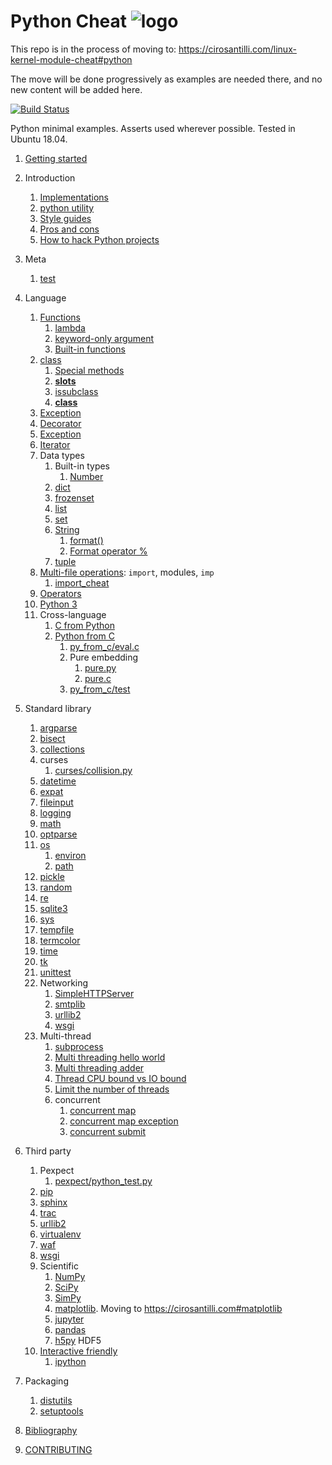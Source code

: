 # Python Cheat ![logo](logo.png)

This repo is in the process of moving to: https://cirosantilli.com/linux-kernel-module-cheat#python

The move will be done progressively as examples are needed there, and no new content will be added here.

[![Build Status](https://travis-ci.org/cirosantilli/python-cheat.svg?branch=master)](https://travis-ci.org/cirosantilli/python-cheat)

Python minimal examples. Asserts used wherever possible. Tested in Ubuntu 18.04.

1.  [Getting started](getting-started.md)
1.  Introduction
    1. [Implementations](implementations.md)
    1. [python utility](python-utility.md)
    1. [Style guides](style-guides.md)
    1. [Pros and cons](pros-and-cons.md)
    1. [How to hack Python projects](how-to-hack-python-projects.md)
1.  Meta
    1. [test](test)
1.  Language
    1.  [Functions](function.py)
        1.  [lambda](lambda.py)
        1.  [keyword-only argument](keyword_only.py)
        1.  [Built-in functions](builtin_functions.py)
    1.  [class](class.py)
        1.  [Special methods](special_methods.py)
        1.  [__slots__](slots.py)
        1.  [issubclass](issubclass.py)
        1.  [__class__](class_attribute.py)
    1.  [Exception](exception.py)
    1.  [Decorator](decorator.py)
    1.  [Exception](exception.py)
    1.  [Iterator](iterator.py)
    1.  Data types
        1.  Built-in types
            1. [Number](number.py)
        1.  [dict](dict_cheat.py)
        1.  [frozenset](frozenset.py)
        1.  [list](list.py)
        1.  [set](set.py)
        1.  [String](string_cheat.py)
            1. [format()](format_method.py)
            1. [Format operator %](format_operator.py)
        1.  [tuple](tuple.py)
    1.  [Multi-file operations](multifile/): `import`, modules, `imp`
        1.  [import_cheat](import_cheat/)
    1.  [Operators](operators.py)
    1.  [Python 3](python3/)
    1.  Cross-language
        1.  [C from Python](c_from_py/)
        1.  [Python from C](py_from_c/)
            1.  [py_from_c/eval.c](py_from_c/eval.c)
            1.  Pure embedding
                1.  [pure.py](pure.py)
                1.  [pure.c](pure.c)
            1.  [py_from_c/test](py_from_c/test)
1.  Standard library
    1.  [argparse](argparse_cheat.py)
    1.  [bisect](bisect_cheat.py)
    1.  [collections](collections_cheat.py)
    1.  curses
        1.  [curses/collision.py](curses/collision.py)
    1.  [datetime](datetime_cheat.py)
    1.  [expat](expat_cheat.py)
    1.  [fileinput](fileinput/)
    1.  [logging](logging_cheat.py)
    1.  [math](math_cheat.py)
    1.  [optparse](optparse_cheat.py)
    1.  [os](os_cheat.py)
        1.  [environ](environ.py)
        1.  [path](path_cheat.py)
    1.  [pickle](pickle_cheat.py)
    1.  [random](random_cheat.py)
    1.  [re](re_cheat.py)
    1.  [sqlite3](sqlite3.py)
    1.  [sys](sys_cheat.py)
    1.  [tempfile](tempfile_cheat.py)
    1.  [termcolor](termcolor_cheat.py)
    1.  [time](time_cheat.py)
    1.  [tk](tk.py)
    1.  [unittest](unittest_cheat.py)
    1.  Networking
        1.  [SimpleHTTPServer](simplehttpserver_cheat.py)
        1.  [smtplib](smtplib_cheat.py)
        1.  [urllib2](urllib2_cheat.py)
        1.  [wsgi](wsgi.py)
    1.  Multi-thread
        1.  [subprocess](subprocess_cheat/)
        1.  [Multi threading hello world](thread_hello.py)
        1.  [Multi threading adder](thread_add.py)
        1.  [Thread CPU bound vs IO bound](thread_cpu_bound.py)
        1.  [Limit the number of threads](thread_limit.py)
        1.  concurrent
            1.  [concurrent map](concurrent_map.py)
            1.  [concurrent map exception](concurrent_map_exception.py)
            1.  [concurrent submit](concurrent_submit.py)

1.  Third party
    1.  Pexpect
        1.  [pexpect/python_test.py](pexpect/python_test.py)
    1.  [pip](pip.md)
    1.  [sphinx](sphinx/)
    1.  [trac](trac.md)
    1.  [urllib2](urllib2_cheat.py)
    1.  [virtualenv](virtualenv/)
    1.  [waf](waf/)
    1.  [wsgi](wsgi.py)
    1.  Scientific
        1.  [NumPy](numpy_cheat.py)
        1.  [SciPy](scipy_cheat.py)
        1.  [SimPy](simpy_cheat.py)
        1.  [matplotlib](matplotlib.md). Moving to https://cirosantilli.com#matplotlib
        1.  [jupyter](jupyter/)
        1.  [pandas](pandas_cheat.py)
        1.  [h5py](h5py_cheat.py) HDF5
    1.  [Interactive friendly](interactive-friendly.md)
        1. [ipython](ipython.ipy)
1.  Packaging
    1.  [distutils](distutils_cheat/)
    1.  [setuptools](setuptools_cheat/)
1.  [Bibliography](bibliography.md)
1.  [CONTRIBUTING](CONTRIBUTING.md)
